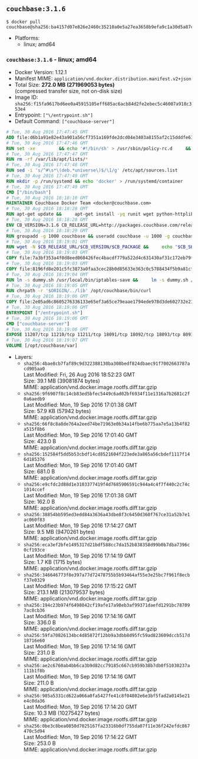 ## `couchbase:3.1.6`

```console
$ docker pull couchbase@sha256:ba4157d07e826e2460c35210a0e5a27ea3658b9efa9c1a30d5a87c0a08cfc1a3
```

-	Platforms:
	-	linux; amd64

### `couchbase:3.1.6` - linux; amd64

-	Docker Version: 1.12.1
-	Manifest MIME: `application/vnd.docker.distribution.manifest.v2+json`
-	Total Size: **272.0 MB (271969053 bytes)**  
	(compressed transfer size, not on-disk size)
-	Image ID: `sha256:f15fa9617bd6ee0a45915105eff685ac6acb84d2fe2ebec5c46007a918c353e4`
-	Entrypoint: `["\/entrypoint.sh"]`
-	Default Command: `["couchbase-server"]`

```dockerfile
# Tue, 30 Aug 2016 17:47:45 GMT
ADD file:d6b1a91e82e43a901a56cf7351a169fde2dcd04e3403a8155af2c15dddfe61ab in / 
# Tue, 30 Aug 2016 17:47:46 GMT
RUN set -xe 		&& echo '#!/bin/sh' > /usr/sbin/policy-rc.d 	&& echo 'exit 101' >> /usr/sbin/policy-rc.d 	&& chmod +x /usr/sbin/policy-rc.d 		&& dpkg-divert --local --rename --add /sbin/initctl 	&& cp -a /usr/sbin/policy-rc.d /sbin/initctl 	&& sed -i 's/^exit.*/exit 0/' /sbin/initctl 		&& echo 'force-unsafe-io' > /etc/dpkg/dpkg.cfg.d/docker-apt-speedup 		&& echo 'DPkg::Post-Invoke { "rm -f /var/cache/apt/archives/*.deb /var/cache/apt/archives/partial/*.deb /var/cache/apt/*.bin || true"; };' > /etc/apt/apt.conf.d/docker-clean 	&& echo 'APT::Update::Post-Invoke { "rm -f /var/cache/apt/archives/*.deb /var/cache/apt/archives/partial/*.deb /var/cache/apt/*.bin || true"; };' >> /etc/apt/apt.conf.d/docker-clean 	&& echo 'Dir::Cache::pkgcache ""; Dir::Cache::srcpkgcache "";' >> /etc/apt/apt.conf.d/docker-clean 		&& echo 'Acquire::Languages "none";' > /etc/apt/apt.conf.d/docker-no-languages 		&& echo 'Acquire::GzipIndexes "true"; Acquire::CompressionTypes::Order:: "gz";' > /etc/apt/apt.conf.d/docker-gzip-indexes 		&& echo 'Apt::AutoRemove::SuggestsImportant "false";' > /etc/apt/apt.conf.d/docker-autoremove-suggests
# Tue, 30 Aug 2016 17:47:47 GMT
RUN rm -rf /var/lib/apt/lists/*
# Tue, 30 Aug 2016 17:47:48 GMT
RUN sed -i 's/^#\s*\(deb.*universe\)$/\1/g' /etc/apt/sources.list
# Tue, 30 Aug 2016 17:47:49 GMT
RUN mkdir -p /run/systemd && echo 'docker' > /run/systemd/container
# Tue, 30 Aug 2016 17:47:49 GMT
CMD ["/bin/bash"]
# Tue, 30 Aug 2016 18:18:10 GMT
MAINTAINER Couchbase Docker Team <docker@couchbase.com>
# Tue, 30 Aug 2016 18:18:28 GMT
RUN apt-get update &&     apt-get install -yq runit wget python-httplib2 chrpath     lsof lshw sysstat net-tools numactl  &&     apt-get autoremove && apt-get clean &&     rm -rf /var/lib/apt/lists/* /tmp/* /var/tmp/*
# Tue, 30 Aug 2016 18:18:28 GMT
ENV CB_VERSION=3.1.6 CB_RELEASE_URL=http://packages.couchbase.com/releases CB_PACKAGE=couchbase-server-enterprise_3.1.6-ubuntu12.04_amd64.deb CB_SHA256=b13964639f2effcf7026834f0c023b43b22f44d12d7567712b5760bd1829ad6b PATH=/usr/local/sbin:/usr/local/bin:/usr/sbin:/usr/bin:/sbin:/bin:/opt/couchbase/bin:/opt/couchbase/bin/tools:/opt/couchbase/bin/install
# Tue, 30 Aug 2016 18:18:29 GMT
RUN groupadd -g 1000 couchbase && useradd couchbase -u 1000 -g couchbase -M
# Tue, 30 Aug 2016 18:19:01 GMT
RUN wget -N $CB_RELEASE_URL/$CB_VERSION/$CB_PACKAGE &&     echo "$CB_SHA256  $CB_PACKAGE" | sha256sum -c - &&     dpkg -i ./$CB_PACKAGE && rm -f ./$CB_PACKAGE
# Tue, 30 Aug 2016 18:19:03 GMT
COPY file:7a3bf353a4f0d8eed060426fec4bacdf779a522d4c631430af31c172eb79f95b in /etc/service/couchbase-server/run 
# Tue, 30 Aug 2016 18:19:03 GMT
COPY file:8196fd8e201c5fc3873a0faa3cec28b0d85633e363c0c5788434f5b9a81cfa5b in /usr/local/bin/ 
# Tue, 30 Aug 2016 18:19:04 GMT
RUN ln -s dummy.sh /usr/local/bin/iptables-save &&     ln -s dummy.sh /usr/local/bin/lvdisplay &&     ln -s dummy.sh /usr/local/bin/vgdisplay &&     ln -s dummy.sh /usr/local/bin/pvdisplay
# Tue, 30 Aug 2016 18:19:05 GMT
RUN chrpath -r '$ORIGIN/../lib' /opt/couchbase/bin/curl
# Tue, 30 Aug 2016 18:19:06 GMT
COPY file:2e05ad6c8605276336133e65ef3a65ce79eaae1794ede978d3de602732e217ac in / 
# Tue, 30 Aug 2016 18:19:06 GMT
ENTRYPOINT ["/entrypoint.sh"]
# Tue, 30 Aug 2016 18:19:06 GMT
CMD ["couchbase-server"]
# Tue, 30 Aug 2016 18:19:06 GMT
EXPOSE 11207/tcp 11210/tcp 11211/tcp 18091/tcp 18092/tcp 18093/tcp 8091/tcp 8092/tcp 8093/tcp 8094/tcp
# Tue, 30 Aug 2016 18:19:07 GMT
VOLUME [/opt/couchbase/var]
```

-	Layers:
	-	`sha256:4bae8cb7faf89c9d322388130ba308bedf824dbaec91f7002663787acd905aa0`  
		Last Modified: Fri, 26 Aug 2016 18:52:23 GMT  
		Size: 39.1 MB (39081874 bytes)  
		MIME: application/vnd.docker.image.rootfs.diff.tar.gzip
	-	`sha256:9f6907f8c14cb83ed5bfec5449c6ad02bf6934f11e1316a7b2681c2f0a6aedb9`  
		Last Modified: Mon, 19 Sep 2016 17:01:38 GMT  
		Size: 57.9 KB (57942 bytes)  
		MIME: application/vnd.docker.image.rootfs.diff.tar.gzip
	-	`sha256:66f8c8a8de764a2eed74be71963e0b34a14fbe6b775aa7e5a13b4f82a515f8b6`  
		Last Modified: Mon, 19 Sep 2016 17:01:40 GMT  
		Size: 423.0 B  
		MIME: application/vnd.docker.image.rootfs.diff.tar.gzip
	-	`sha256:152584f5dd5b53cbdf14cd8521604f223ede3a865a56cbdef1117f146d185376`  
		Last Modified: Mon, 19 Sep 2016 17:01:40 GMT  
		Size: 681.0 B  
		MIME: application/vnd.docker.image.rootfs.diff.tar.gzip
	-	`sha256:e9cfdc2d88d1e3103377419f4d7685906591c944a4c4f7f440c2c74c1014ccef`  
		Last Modified: Mon, 19 Sep 2016 17:01:38 GMT  
		Size: 162.0 B  
		MIME: application/vnd.docker.image.rootfs.diff.tar.gzip
	-	`sha256:38854bb595ed3edd84a3636a43dbe8f3c6450d360f767ce31a52b7e1ac060f83`  
		Last Modified: Mon, 19 Sep 2016 17:14:27 GMT  
		Size: 9.5 MB (9470261 bytes)  
		MIME: application/vnd.docker.image.rootfs.diff.tar.gzip
	-	`sha256:eca3ef2bfe1495317d21bdf588cc7da152b838358d99b0b7dba7396c0cf193ce`  
		Last Modified: Mon, 19 Sep 2016 17:14:19 GMT  
		Size: 1.7 KB (1715 bytes)  
		MIME: application/vnd.docker.image.rootfs.diff.tar.gzip
	-	`sha256:346646773f8e397a77d72478755b5b93464af55e3e25bc7f961f8ecbf37e0329`  
		Last Modified: Mon, 19 Sep 2016 17:15:22 GMT  
		Size: 213.1 MB (213079537 bytes)  
		MIME: application/vnd.docker.image.rootfs.diff.tar.gzip
	-	`sha256:194c23b974f6498042cf19afe17a98eb3af99371daefd1291bc787097ac8cb36`  
		Last Modified: Mon, 19 Sep 2016 17:14:16 GMT  
		Size: 336.0 B  
		MIME: application/vnd.docker.image.rootfs.diff.tar.gzip
	-	`sha256:59fa70826134bc4d85872f12bb9a3dbb8d95fc59ad823609dccb517d18716e60`  
		Last Modified: Mon, 19 Sep 2016 17:14:16 GMT  
		Size: 231.0 B  
		MIME: application/vnd.docker.image.rootfs.diff.tar.gzip
	-	`sha256:ae2c6760ab4bb6ca3b9d82cc79185c667cb959b38b7db0f51030237a111b1f8b`  
		Last Modified: Mon, 19 Sep 2016 17:14:16 GMT  
		Size: 211.0 B  
		MIME: application/vnd.docker.image.rootfs.diff.tar.gzip
	-	`sha256:985a5331cd622a066a0fa5427fe41c8f04802e6e3bf5fad2a0145e21e4c0da36`  
		Last Modified: Mon, 19 Sep 2016 17:14:20 GMT  
		Size: 10.3 MB (10275427 bytes)  
		MIME: application/vnd.docker.image.rootfs.diff.tar.gzip
	-	`sha256:0be3c8bea0850d7025167fa23316b0df755da07f11e36f242efdc867470c5d94`  
		Last Modified: Mon, 19 Sep 2016 17:14:22 GMT  
		Size: 253.0 B  
		MIME: application/vnd.docker.image.rootfs.diff.tar.gzip
